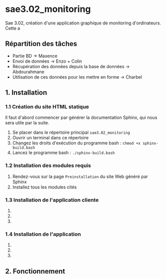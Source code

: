# sae3.02_monitoring
Sae 3.02, création d'une application graphique de monitoring d'ordinateurs.
Cette a

## Répartition des tâches

- Partie BD -> Maxence
- Envoi de données -> Enzo + Colin
- Récupération des données depuis la base de données -> Abdourahmane
- Utilisation de ces données pour les mettre en forme -> Charbel

## 1. Installation

### 1.1 Création du site HTML statique

Il faut d'abord commencer par générer la documentation Sphinx, qui nous sera utile par la suite.

1. Se placer dans le répertoire principal `sae3.02_monitoring`
2. Ouvrir un terminal dans ce répertoire
3. Changez les droits d'exécution du programme bash : `chmod +x sphinx-build.bash`
4. Lancez le programme bash : `./sphinx-build.bash`

### 1.2 Installation des modules requis

1. Rendez-vous sur la page `Preinstallation` du site Web généré par Sphinx
2. Installez tous les modules cités

### 1.3 Installation de l'application cliente

1. 
2. 
3. 

### 1.4 Installation de l'application

1.
2. 
3.

## 2. Fonctionnement